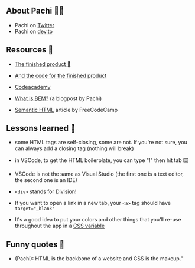 ## About Pachi 👩‍💻

* Pachi on [Twitter](https://twitter.com/pachicodes)
* Pachi on [dev.to](https://dev.to/pachicodes)

## Resources 📕
* [The finished product 💪](https://pachicodes.github.io/stream-w-eva-page/)

* [And the code for the finished product](https://github.com/pachicodes/stream-w-eva-page)

* [Codeacademy](https://www.codecademy.com/)

* [What is BEM?](https://dev.to/pachicodes/what-is-bem-and-why-use-it-to-name-your-html-classes-2bd7) (a blogpost by Pachi)


* [Semantic HTML](https://www.freecodecamp.org/news/semantic-html5-elements/) article by FreeCodeCamp

## Lessons learned 🤔

* some HTML tags are self-closing, some are not. If you're not sure, you can always add a closing tag (nothing will break)

* in VSCode, to get the HTML boilerplate, you can type "!" then hit tab ⌨️

* VSCode is not the same as Visual Studio (the first one is a text editor, the second one is an IDE)

* `<div>` stands for Division!

* If you want to open a link in a new tab, your `<a>` tag should have `target="_blank"`

* It's a good idea to put your colors and other things that you'll re-use throughout the app in a [CSS variable](https://developer.mozilla.org/en-US/docs/Web/CSS/Using_CSS_custom_properties)


## Funny quotes 💬

* (Pachi): HTML is the backbone of a website and CSS is the makeup."
